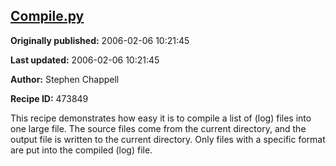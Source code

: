 ## [Compile.py](https://code.activestate.com/recipes/473849-compilepy)

**Originally published:** 2006-02-06 10:21:45

**Last updated:** 2006-02-06 10:21:45

**Author:** Stephen Chappell

**Recipe ID:** 473849

This recipe demonstrates how easy it is to compile a list of (log) files into one large file. The source files come from the current directory, and the output file is written to the current directory. Only files with a specific format are put into the compiled (log) file.
